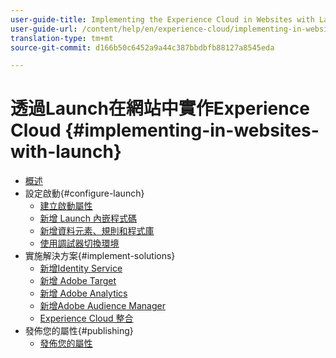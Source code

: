 ```yaml
---
user-guide-title: Implementing the Experience Cloud in Websites with Launch
user-guide-url: /content/help/en/experience-cloud/implementing-in-websites-with-launch/index.html
translation-type: tm+mt
source-git-commit: d166b50c6452a9a44c387bbdbfb88127a8545eda

---
```



# 透過Launch在網站中實作Experience Cloud {#implementing-in-websites-with-launch}

+ [概述](index.md)
+ 設定啟動{#configure-launch}
   + [建立啟動屬性](launch.md)
   + [新增 Launch 內嵌程式碼](launch-add-embed.md)
   + [新增資料元素、規則和程式庫](launch-data-elements-rules.md)
   + [使用調試器切換環境](launch-switch-environments.md)
+ 實施解決方案{#implement-solutions}
   + [新增Identity Service](id-service.md)
   + [新增 Adobe Target](target.md)
   + [新增 Adobe Analytics](analytics.md)
   + [新增Adobe Audience Manager](audience-manager.md)
   + [Experience Cloud 整合](integrations.md)
+ 發佈您的屬性{#publishing}
   + [發佈您的屬性](publish.md)
